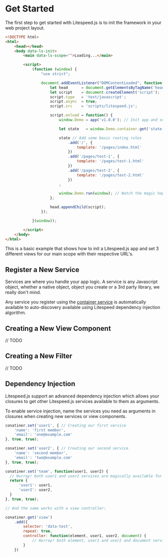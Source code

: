 # Get Started

The first step to get started with Litespeed.js is to init the framework in your web project layout.

```html
<!DOCTYPE html>
<html>
    <head></head>
    <body data-ls-init>
        <main data-ls-scope="">Loading...</main>

        <script>
            (function (window) {
                "use strict";

                document.addEventListener("DOMContentLoaded", function() {
                    let head      = document.getElementsByTagName('head')[0];
                    let script    = document.createElement('script');
                    script.type   = 'text/javascript';
                    script.async  = true;
                    script.src    = 'scripts/litespeed.js';

                    script.onload = function() {
                        window.Demo = app('v1.0.0'); // Init app and set your own cache buster value

                        let state   = window.Demo.container.get('state');

                        state // Add some basic routing rules
                            .add('/', {
                                template: '/pages/index.html'
                            })
                            .add('/pages/test-1', {
                                template: '/pages/test-1.html'
                            })
                            .add('/pages/test-2', {
                                template: '/pages/test-2.html'
                            })
                        ;

                        window.Demo.run(window); // Watch the magic happens
                    };

                    head.appendChild(script);
                });

            }(window));

        </script>
    </body>
</html>
```

This is a basic example that shows how to init a Litespeed.js app and set 3 different views for our main scope with their respective URL's.

## Register a New Service

Services are where you handle your app logic. A service is any Javascript object, whether a native object, object you create or a 3rd party library, we really don't mind.

Any service you register using the [container service](/docs/services/container.md) is automatically available to auto-discovery available using Litespeed dependency injection algorithm.  

## Creating a New View Component

// TODO

## Creating a New Filter

// TODO

## Dependency Injection

Litespeed.js support an advanced dependency injection which allows your closures to get other Litespeed.js services available to them as arguments.

To enable service injection, name the services you need as arguments in closures when creating new services or view components.

```js
conatiner.set('user1', { // Creating our first service
    'name': 'first member',
    'email': 'one@example.com'
}, true, true);

conatiner.set('user2', { // Creating our second service
    'name': 'second member',
    'email': 'two@example.com'
}, true, true);

conatiner.set('team', function(user1, user2) {
  // Hurray! both user1 and user2 services are magically available for us! 
  return {
      'user1': user1,
      'user2': user2,
  }
}, true, true);

// And the same works with a view controller:

conatiner.get('view')
    .add({
        selector: 'data-test',
        repeat: true,
        controller: function(element, user1, user2, document) {
            // Hurray! both element, user1 and user2 and document services are all magically available for us!
        }
    })

``` 